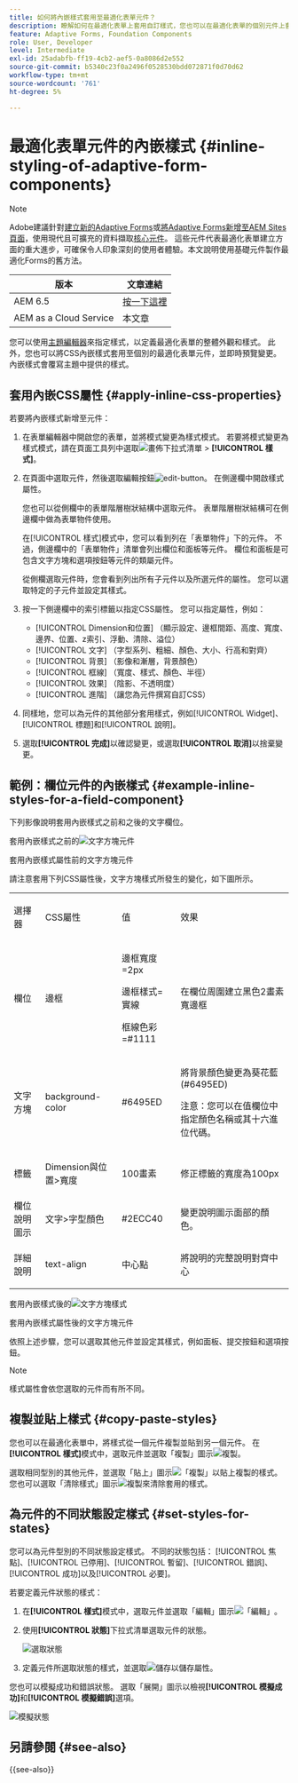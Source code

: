 ```yaml
---
title: 如何將內嵌樣式套用至最適化表單元件？
description: 瞭解如何在最適化表單上套用自訂樣式，您也可以在最適化表單的個別元件上套用內嵌CSS屬性。
feature: Adaptive Forms, Foundation Components
role: User, Developer
level: Intermediate
exl-id: 25adabfb-ff19-4cb2-aef5-0a8086d2e552
source-git-commit: b5340c23f0a2496f0528530bdd072871f0d70d62
workflow-type: tm+mt
source-wordcount: '761'
ht-degree: 5%

---
```


# 最適化表單元件的內嵌樣式 {#inline-styling-of-adaptive-form-components}

>[!NOTE]
>
> Adobe建議針對[建立新的Adaptive Forms](/help/forms/creating-adaptive-form-core-components.md)或[將Adaptive Forms新增至AEM Sites頁面](/help/forms/create-or-add-an-adaptive-form-to-aem-sites-page.md)，使用現代且可擴充的資料擷取[核心元件](https://experienceleague.adobe.com/docs/experience-manager-core-components/using/adaptive-forms/introduction.html?lang=zh-Hant)。 這些元件代表最適化表單建立方面的重大進步，可確保令人印象深刻的使用者體驗。本文說明使用基礎元件製作最適化Forms的舊方法。

| 版本 | 文章連結 |
| -------- | ---------------------------- |
| AEM 6.5 | [按一下這裡](https://experienceleague.adobe.com/docs/experience-manager-65/forms/adaptive-forms-basic-authoring/inline-style-adaptive-forms.html?lang=zh-Hant) |
| AEM as a Cloud Service  | 本文章 |

您可以使用[主題編輯器](themes.md)來指定樣式，以定義最適化表單的整體外觀和樣式。 此外，您也可以將CSS內嵌樣式套用至個別的最適化表單元件，並即時預覽變更。 內嵌樣式會覆寫主題中提供的樣式。

## 套用內嵌CSS屬性 {#apply-inline-css-properties}

若要將內嵌樣式新增至元件：

1. 在表單編輯器中開啟您的表單，並將模式變更為樣式模式。 若要將模式變更為樣式模式，請在頁面工具列中選取![畫佈下拉式清單](assets/Smock_ChevronDown.svg) > **[!UICONTROL 樣式]**。
1. 在頁面中選取元件，然後選取編輯按鈕![edit-button](assets/edit.svg)。 在側邊欄中開啟樣式屬性。

   您也可以從側欄中的表單階層樹狀結構中選取元件。 表單階層樹狀結構可在側邊欄中做為表單物件使用。

   在[!UICONTROL 樣式]模式中，您可以看到列在「表單物件」下的元件。 不過，側邊欄中的「表單物件」清單會列出欄位和面板等元件。 欄位和面板是可包含文字方塊和選項按鈕等元件的類屬元件。

   從側欄選取元件時，您會看到列出所有子元件以及所選元件的屬性。 您可以選取特定的子元件並設定其樣式。

1. 按一下側邊欄中的索引標籤以指定CSS屬性。 您可以指定屬性，例如：

   * [!UICONTROL Dimension和位置] （顯示設定、邊框間距、高度、寬度、邊界、位置、z索引、浮動、清除、溢位）
   * [!UICONTROL 文字] （字型系列、粗細、顏色、大小、行高和對齊）
   * [!UICONTROL 背景] （影像和漸層，背景顏色）
   * [!UICONTROL 框線] （寬度、樣式、顏色、半徑）
   * [!UICONTROL 效果] （陰影、不透明度）
   * [!UICONTROL 進階] （讓您為元件撰寫自訂CSS）

1. 同樣地，您可以為元件的其他部分套用樣式，例如[!UICONTROL Widget]、[!UICONTROL 標題]和[!UICONTROL 說明]。
1. 選取&#x200B;**[!UICONTROL 完成]**&#x200B;以確認變更，或選取&#x200B;**[!UICONTROL 取消]**&#x200B;以捨棄變更。

## 範例：欄位元件的內嵌樣式 {#example-inline-styles-for-a-field-component}

下列影像說明套用內嵌樣式之前和之後的文字欄位。

套用內嵌樣式之前的![文字方塊元件](assets/no-style.png)

套用內嵌樣式屬性前的文字方塊元件

請注意套用下列CSS屬性後，文字方塊樣式所發生的變化，如下圖所示。

<table>
 <tbody>
  <tr>
   <td><p>選擇器</p> </td>
   <td><p>CSS屬性</p> </td>
   <td><p>值</p> </td>
   <td><p>效果</p> </td>
  </tr>
  <tr>
   <td><p>欄位</p> </td>
   <td><p>邊框</p> </td>
   <td><p>邊框寬度=2px</p> <p>邊框樣式=實線</p> <p>框線色彩=#1111</p> </td>
   <td><p>在欄位周圍建立黑色2畫素寬邊框</p> </td>
  </tr>
  <tr>
   <td><p>文字方塊</p> </td>
   <td><p>background-color</p> </td>
   <td><p>#6495ED</p> </td>
   <td><p>將背景顏色變更為葵花藍(#6495ED)</p> <p>注意：您可以在值欄位中指定顏色名稱或其十六進位代碼。</p> </td>
  </tr>
  <tr>
   <td><p>標籤</p> </td>
   <td><p>Dimension與位置&gt;寬度</p> </td>
   <td><p>100畫素</p> </td>
   <td><p>修正標籤的寬度為100px</p> </td>
  </tr>
  <tr>
   <td>欄位說明圖示</td>
   <td>文字&gt;字型顏色</td>
   <td>#2ECC40</td>
   <td>變更說明圖示面部的顏色。</td>
  </tr>
  <tr>
   <td><p>詳細說明</p> </td>
   <td><p>text-align</p> </td>
   <td><p>中心點</p> </td>
   <td><p>將說明的完整說明對齊中心</p> </td>
  </tr>
 </tbody>
</table>

套用內嵌樣式後的![文字方塊樣式](assets/applied-style.png)

套用內嵌樣式屬性後的文字方塊元件

依照上述步驟，您可以選取其他元件並設定其樣式，例如面板、提交按鈕和選項按鈕。

>[!NOTE]
>
>樣式屬性會依您選取的元件而有所不同。

## 複製並貼上樣式 {#copy-paste-styles}

您也可以在最適化表單中，將樣式從一個元件複製並貼到另一個元件。 在&#x200B;**[!UICONTROL 樣式]**&#x200B;模式中，選取元件並選取「複製」圖示![複製](assets/property-copy-icon.svg)。

選取相同型別的其他元件，並選取「貼上」圖示![「複製」](assets/Smock_Paste_18_N.svg)以貼上複製的樣式。 您也可以選取「清除樣式」圖示![複製](assets/clear-style-icon.svg)來清除套用的樣式。

## 為元件的不同狀態設定樣式 {#set-styles-for-states}

您可以為元件型別的不同狀態設定樣式。 不同的狀態包括： [!UICONTROL 焦點]、[!UICONTROL 已停用]、[!UICONTROL 暫留]、[!UICONTROL 錯誤]、[!UICONTROL 成功]以及[!UICONTROL 必要]。

若要定義元件狀態的樣式：

1. 在&#x200B;**[!UICONTROL 樣式]**&#x200B;模式中，選取元件並選取「編輯」圖示![「編輯」](assets/Smock_Edit_18_N.svg)。

1. 使用&#x200B;**[!UICONTROL 狀態]**&#x200B;下拉式清單選取元件的狀態。

   ![選取狀態](assets/select-state.png)

1. 定義元件所選取狀態的樣式，並選取![儲存](assets/save_icon.svg)以儲存屬性。

您也可以模擬成功和錯誤狀態。 選取「展開」圖示以檢視&#x200B;**[!UICONTROL 模擬成功]**&#x200B;和&#x200B;**[!UICONTROL 模擬錯誤]**&#x200B;選項。

![模擬狀態](assets/simulate-states.png)


## 另請參閱 {#see-also}

{{see-also}}


<!--

>[!MORELIKETHIS]
>
>* [Use themes in Adaptive Form Core Components ](/help/forms/using-themes-in-core-components.md)

-->